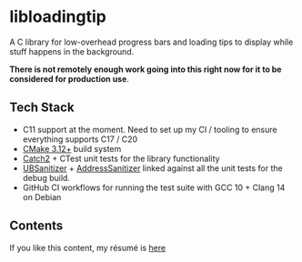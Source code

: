 # libloadingtip

A C library for low-overhead progress bars and loading tips to display while
stuff happens in the background.

**There is not remotely enough work going into this right now for it to be
considered for production use**.

## Tech Stack
- C11 support at the moment. Need to set up my CI / tooling to ensure everything supports C17 / C20
- [CMake 3.12+](https://cmake.org/) build system 
- [Catch2](https://github.com/catchorg/Catch2) + CTest unit tests for the library functionality
- [UBSanitizer](https://clang.llvm.org/docs/UndefinedBehaviorSanitizer.html) +
[AddressSanitizer](https://clang.llvm.org/docs/AddressSanitizer.html) linked
against all the unit tests for the debug build.
- GitHub CI workflows for running the test suite with GCC 10 + Clang 14 on Debian

## Contents
If you like this content, my résumé is [here](https://derekrodriguez.dev/resume.pdf)
